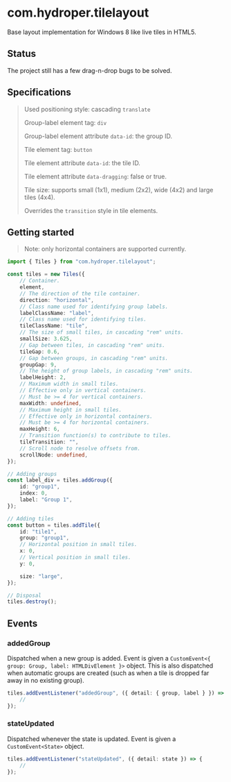 # com.hydroper.tilelayout

Base layout implementation for Windows 8 like live tiles in HTML5.

## Status

The project still has a few drag-n-drop bugs to be solved.

## Specifications

<blockquote>

Used positioning style: cascading `translate`

Group-label element tag: `div`

Group-label element attribute `data-id`: the group ID.

Tile element tag: `button`

Tile element attribute `data-id`: the tile ID.

Tile element attribute `data-dragging`: false or true.

Tile size: supports small (1x1), medium (2x2), wide (4x2) and large tiles (4x4).

Overrides the `transition` style in tile elements.

</blockquote>

## Getting started

> Note: only horizontal containers are supported currently.

```ts
import { Tiles } from "com.hydroper.tilelayout";

const tiles = new Tiles({
    // Container.
    element,
    // The direction of the tile container.
    direction: "horizontal",
    // Class name used for identifying group labels.
    labelClassName: "label",
    // Class name used for identifying tiles.
    tileClassName: "tile",
    // The size of small tiles, in cascading "rem" units.
    smallSize: 3.625,
    // Gap between tiles, in cascading "rem" units.
    tileGap: 0.6,
    // Gap between groups, in cascading "rem" units.
    groupGap: 9,
    // The height of group labels, in cascading "rem" units.
    labelHeight: 2,
    // Maximum width in small tiles.
    // Effective only in vertical containers.
    // Must be >= 4 for vertical containers.
    maxWidth: undefined,
    // Maximum height in small tiles.
    // Effective only in horizontal containers.
    // Must be >= 4 for horizontal containers.
    maxHeight: 6,
    // Transition function(s) to contribute to tiles.
    tileTransition: "",
    // Scroll node to resolve offsets from.
    scrollNode: undefined,
});

// Adding groups
const label_div = tiles.addGroup({
    id: "group1",
    index: 0,
    label: "Group 1",
});

// Adding tiles
const button = tiles.addTile({
    id: "tile1",
    group: "group1",
    // Horizontal position in small tiles.
    x: 0,
    // Vertical position in small tiles.
    y: 0,

    size: "large",
});

// Disposal
tiles.destroy();
```

## Events

### addedGroup

Dispatched when a new group is added. Event is given a `CustomEvent<{ group: Group, label: HTMLDivElement }>` object. This is also dispatched when automatic groups are created (such as when a tile is dropped far away in no existing group).

```ts
tiles.addEventListener("addedGroup", ({ detail: { group, label } }) => {
    //
});
```

### stateUpdated

Dispatched whenever the state is updated. Event is given a `CustomEvent<State>` object.

```ts
tiles.addEventListener("stateUpdated", ({ detail: state }) => {
    //
});
```